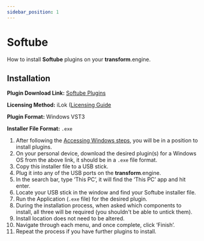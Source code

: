 ```yaml
---
sidebar_position: 1
---
```


# Softube

How to install **Softube** plugins on your **transform**.engine.

## Installation

**Plugin Download Link:** [Softube Plugins](https://www.softube.com/installer-windows)

**Licensing Method:** iLok ([Licensing Guide](../ilok.md)

**Plugin Format:** Windows VST3

**Installer File Format:** `.exe`

1. After following the [Accessing Windows steps](../installation.md#accessing-the-plugin-host-to-install-plugins), you will be in a position to install plugins.
2. On your personal device, download the desired plugin(s) for a Windows OS from the above link, it should be in a `.exe` file format.
3. Copy this installer file to a USB stick.
4. Plug it into any of the USB ports on the **transform**.engine.
5. In the search bar, type ‘This PC’, it will find the ‘This PC’ app and hit enter.
6. Locate your USB stick in the window and find your Softube installer file.
7. Run the Application (`.exe` file) for the desired plugin.
8. During the installation process, when asked which components to install, all three will be required (you shouldn't be able to untick them).
9. Install location does not need to be altered.
10. Navigate through each menu, and once complete, click ‘Finish’.
11. Repeat the process if you have further plugins to install.
